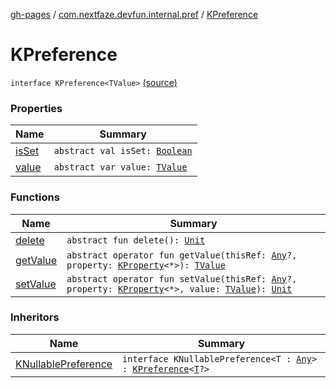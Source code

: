 [gh-pages](../../index.md) / [com.nextfaze.devfun.internal.pref](../index.md) / [KPreference](./index.md)

# KPreference

`interface KPreference<TValue>` [(source)](https://github.com/NextFaze/dev-fun/tree/master/devfun-internal/src/main/java/com/nextfaze/devfun/internal/pref/SharedPreferences.kt#L13)

### Properties

| Name | Summary |
|---|---|
| [isSet](is-set.md) | `abstract val isSet: `[`Boolean`](https://kotlinlang.org/api/latest/jvm/stdlib/kotlin/-boolean/index.html) |
| [value](value.md) | `abstract var value: `[`TValue`](index.md#TValue) |

### Functions

| Name | Summary |
|---|---|
| [delete](delete.md) | `abstract fun delete(): `[`Unit`](https://kotlinlang.org/api/latest/jvm/stdlib/kotlin/-unit/index.html) |
| [getValue](get-value.md) | `abstract operator fun getValue(thisRef: `[`Any`](https://kotlinlang.org/api/latest/jvm/stdlib/kotlin/-any/index.html)`?, property: `[`KProperty`](https://kotlinlang.org/api/latest/jvm/stdlib/kotlin.reflect/-k-property/index.html)`<*>): `[`TValue`](index.md#TValue) |
| [setValue](set-value.md) | `abstract operator fun setValue(thisRef: `[`Any`](https://kotlinlang.org/api/latest/jvm/stdlib/kotlin/-any/index.html)`?, property: `[`KProperty`](https://kotlinlang.org/api/latest/jvm/stdlib/kotlin.reflect/-k-property/index.html)`<*>, value: `[`TValue`](index.md#TValue)`): `[`Unit`](https://kotlinlang.org/api/latest/jvm/stdlib/kotlin/-unit/index.html) |

### Inheritors

| Name | Summary |
|---|---|
| [KNullablePreference](../-k-nullable-preference.md) | `interface KNullablePreference<T : `[`Any`](https://kotlinlang.org/api/latest/jvm/stdlib/kotlin/-any/index.html)`> : `[`KPreference`](./index.md)`<`[`T`](../-k-nullable-preference.md#T)`?>` |
